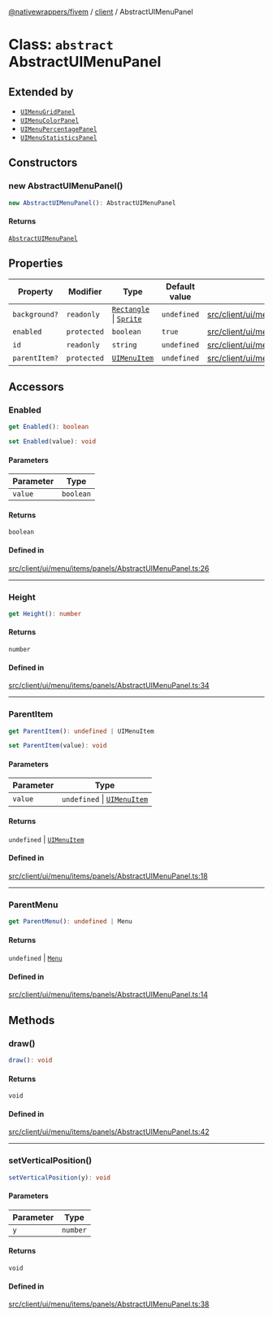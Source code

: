 [@nativewrappers/fivem](../../README.md) / [client](../README.md) / AbstractUIMenuPanel

# Class: `abstract` AbstractUIMenuPanel

## Extended by

- [`UIMenuGridPanel`](UIMenuGridPanel.md)
- [`UIMenuColorPanel`](UIMenuColorPanel.md)
- [`UIMenuPercentagePanel`](UIMenuPercentagePanel.md)
- [`UIMenuStatisticsPanel`](UIMenuStatisticsPanel.md)

## Constructors

### new AbstractUIMenuPanel()

```ts
new AbstractUIMenuPanel(): AbstractUIMenuPanel
```

#### Returns

[`AbstractUIMenuPanel`](AbstractUIMenuPanel.md)

## Properties

| Property | Modifier | Type | Default value | Defined in |
| ------ | ------ | ------ | ------ | ------ |
| `background?` | `readonly` | [`Rectangle`](Rectangle.md) \| [`Sprite`](Sprite.md) | `undefined` | [src/client/ui/menu/items/panels/AbstractUIMenuPanel.ts:12](https://github.com/nativewrappers/fivem/blob/631c6d86e9569591c88ce277255e6c3e13e943cb/src/client/ui/menu/items/panels/AbstractUIMenuPanel.ts#L12) |
| `enabled` | `protected` | `boolean` | `true` | [src/client/ui/menu/items/panels/AbstractUIMenuPanel.ts:10](https://github.com/nativewrappers/fivem/blob/631c6d86e9569591c88ce277255e6c3e13e943cb/src/client/ui/menu/items/panels/AbstractUIMenuPanel.ts#L10) |
| `id` | `readonly` | `string` | `undefined` | [src/client/ui/menu/items/panels/AbstractUIMenuPanel.ts:7](https://github.com/nativewrappers/fivem/blob/631c6d86e9569591c88ce277255e6c3e13e943cb/src/client/ui/menu/items/panels/AbstractUIMenuPanel.ts#L7) |
| `parentItem?` | `protected` | [`UIMenuItem`](UIMenuItem.md) | `undefined` | [src/client/ui/menu/items/panels/AbstractUIMenuPanel.ts:9](https://github.com/nativewrappers/fivem/blob/631c6d86e9569591c88ce277255e6c3e13e943cb/src/client/ui/menu/items/panels/AbstractUIMenuPanel.ts#L9) |

## Accessors

### Enabled

```ts
get Enabled(): boolean
```

```ts
set Enabled(value): void
```

#### Parameters

| Parameter | Type |
| ------ | ------ |
| `value` | `boolean` |

#### Returns

`boolean`

#### Defined in

[src/client/ui/menu/items/panels/AbstractUIMenuPanel.ts:26](https://github.com/nativewrappers/fivem/blob/631c6d86e9569591c88ce277255e6c3e13e943cb/src/client/ui/menu/items/panels/AbstractUIMenuPanel.ts#L26)

***

### Height

```ts
get Height(): number
```

#### Returns

`number`

#### Defined in

[src/client/ui/menu/items/panels/AbstractUIMenuPanel.ts:34](https://github.com/nativewrappers/fivem/blob/631c6d86e9569591c88ce277255e6c3e13e943cb/src/client/ui/menu/items/panels/AbstractUIMenuPanel.ts#L34)

***

### ParentItem

```ts
get ParentItem(): undefined | UIMenuItem
```

```ts
set ParentItem(value): void
```

#### Parameters

| Parameter | Type |
| ------ | ------ |
| `value` | `undefined` \| [`UIMenuItem`](UIMenuItem.md) |

#### Returns

`undefined` \| [`UIMenuItem`](UIMenuItem.md)

#### Defined in

[src/client/ui/menu/items/panels/AbstractUIMenuPanel.ts:18](https://github.com/nativewrappers/fivem/blob/631c6d86e9569591c88ce277255e6c3e13e943cb/src/client/ui/menu/items/panels/AbstractUIMenuPanel.ts#L18)

***

### ParentMenu

```ts
get ParentMenu(): undefined | Menu
```

#### Returns

`undefined` \| [`Menu`](Menu.md)

#### Defined in

[src/client/ui/menu/items/panels/AbstractUIMenuPanel.ts:14](https://github.com/nativewrappers/fivem/blob/631c6d86e9569591c88ce277255e6c3e13e943cb/src/client/ui/menu/items/panels/AbstractUIMenuPanel.ts#L14)

## Methods

### draw()

```ts
draw(): void
```

#### Returns

`void`

#### Defined in

[src/client/ui/menu/items/panels/AbstractUIMenuPanel.ts:42](https://github.com/nativewrappers/fivem/blob/631c6d86e9569591c88ce277255e6c3e13e943cb/src/client/ui/menu/items/panels/AbstractUIMenuPanel.ts#L42)

***

### setVerticalPosition()

```ts
setVerticalPosition(y): void
```

#### Parameters

| Parameter | Type |
| ------ | ------ |
| `y` | `number` |

#### Returns

`void`

#### Defined in

[src/client/ui/menu/items/panels/AbstractUIMenuPanel.ts:38](https://github.com/nativewrappers/fivem/blob/631c6d86e9569591c88ce277255e6c3e13e943cb/src/client/ui/menu/items/panels/AbstractUIMenuPanel.ts#L38)
